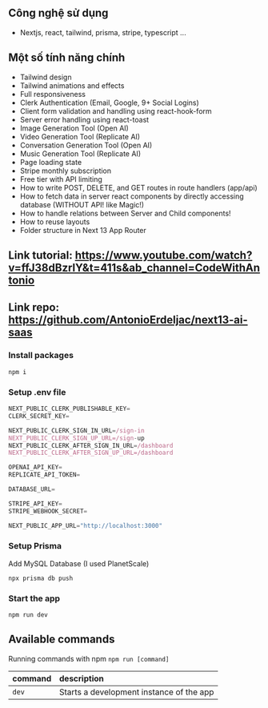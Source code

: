 ## Công nghệ sử dụng

-   Nextjs, react, tailwind, prisma, stripe, typescript ...

## Một số tính năng chính

-   Tailwind design
-   Tailwind animations and effects
-   Full responsiveness
-   Clerk Authentication (Email, Google, 9+ Social Logins)
-   Client form validation and handling using react-hook-form
-   Server error handling using react-toast
-   Image Generation Tool (Open AI)
-   Video Generation Tool (Replicate AI)
-   Conversation Generation Tool (Open AI)
-   Music Generation Tool (Replicate AI)
-   Page loading state
-   Stripe monthly subscription
-   Free tier with API limiting
-   How to write POST, DELETE, and GET routes in route handlers (app/api)
-   How to fetch data in server react components by directly accessing database (WITHOUT API! like Magic!)
-   How to handle relations between Server and Child components!
-   How to reuse layouts
-   Folder structure in Next 13 App Router

## Link tutorial: https://www.youtube.com/watch?v=ffJ38dBzrlY&t=411s&ab_channel=CodeWithAntonio

## Link repo: https://github.com/AntonioErdeljac/next13-ai-saas

### Install packages

```shell
npm i
```

### Setup .env file

```js
NEXT_PUBLIC_CLERK_PUBLISHABLE_KEY=
CLERK_SECRET_KEY=

NEXT_PUBLIC_CLERK_SIGN_IN_URL=/sign-in
NEXT_PUBLIC_CLERK_SIGN_UP_URL=/sign-up
NEXT_PUBLIC_CLERK_AFTER_SIGN_IN_URL=/dashboard
NEXT_PUBLIC_CLERK_AFTER_SIGN_UP_URL=/dashboard

OPENAI_API_KEY=
REPLICATE_API_TOKEN=

DATABASE_URL=

STRIPE_API_KEY=
STRIPE_WEBHOOK_SECRET=

NEXT_PUBLIC_APP_URL="http://localhost:3000"
```

### Setup Prisma

Add MySQL Database (I used PlanetScale)

```shell
npx prisma db push

```

### Start the app

```shell
npm run dev
```

## Available commands

Running commands with npm `npm run [command]`

| command | description                              |
| :------ | :--------------------------------------- |
| `dev`   | Starts a development instance of the app |
